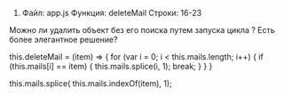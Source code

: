1. Файл: app.js
Функция: deleteMail
Строки: 16-23

Можно ли удалить объект без его поиска путем запуска цикла ? Есть более элегантное решение?

this.deleteMail = (item) => {
    for (var i = 0; i < this.mails.length; i++) {
        if (this.mails[i] == item) {
            this.mails.splice(i, 1);
            break;
        }
    }
}


 this.mails.splice( this.mails.indexOf(item), 1);
